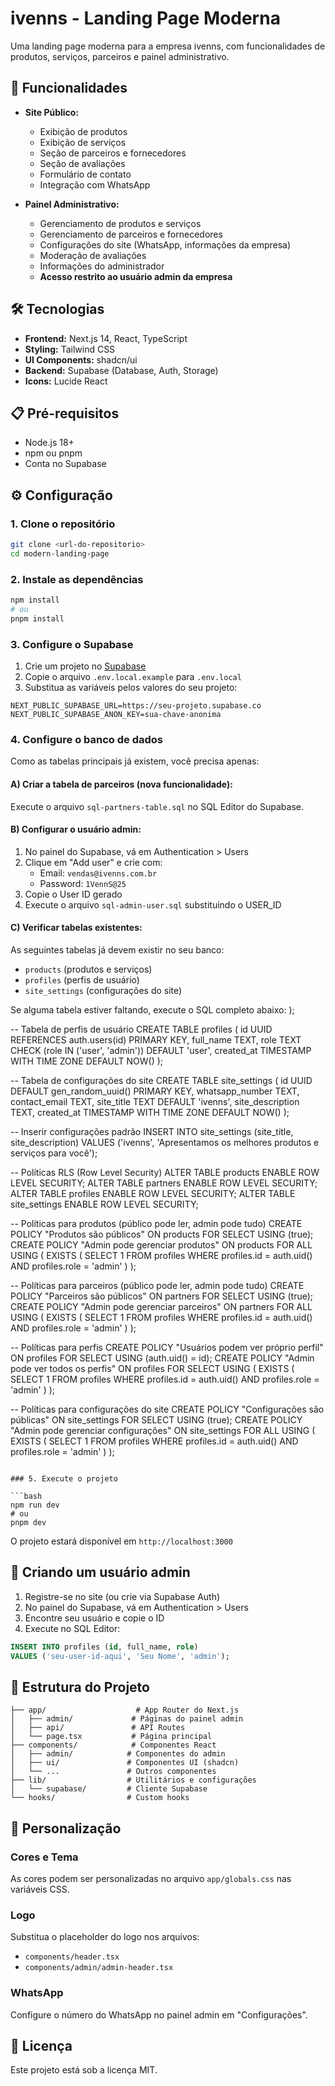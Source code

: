 # ivenns - Landing Page Moderna

Uma landing page moderna para a empresa ivenns, com funcionalidades de produtos, serviços, parceiros e painel administrativo.

## 🚀 Funcionalidades

- **Site Público:**
  - Exibição de produtos
  - Exibição de serviços
  - Seção de parceiros e fornecedores
  - Seção de avaliações
  - Formulário de contato
  - Integração com WhatsApp

- **Painel Administrativo:**
  - Gerenciamento de produtos e serviços
  - Gerenciamento de parceiros e fornecedores
  - Configurações do site (WhatsApp, informações da empresa)
  - Moderação de avaliações
  - Informações do administrador
  - **Acesso restrito ao usuário admin da empresa**

## 🛠️ Tecnologias

- **Frontend:** Next.js 14, React, TypeScript
- **Styling:** Tailwind CSS
- **UI Components:** shadcn/ui
- **Backend:** Supabase (Database, Auth, Storage)
- **Icons:** Lucide React

## 📋 Pré-requisitos

- Node.js 18+
- npm ou pnpm
- Conta no Supabase

## ⚙️ Configuração

### 1. Clone o repositório
```bash
git clone <url-do-repositorio>
cd modern-landing-page
```

### 2. Instale as dependências
```bash
npm install
# ou
pnpm install
```

### 3. Configure o Supabase

1. Crie um projeto no [Supabase](https://supabase.com)
2. Copie o arquivo `.env.local.example` para `.env.local`
3. Substitua as variáveis pelos valores do seu projeto:

```env
NEXT_PUBLIC_SUPABASE_URL=https://seu-projeto.supabase.co
NEXT_PUBLIC_SUPABASE_ANON_KEY=sua-chave-anonima
```

### 4. Configure o banco de dados

Como as tabelas principais já existem, você precisa apenas:

#### A) Criar a tabela de parceiros (nova funcionalidade):
Execute o arquivo `sql-partners-table.sql` no SQL Editor do Supabase.

#### B) Configurar o usuário admin:
1. No painel do Supabase, vá em Authentication > Users
2. Clique em "Add user" e crie com:
   - Email: `vendas@ivenns.com.br`
   - Password: `1VennS@25`
3. Copie o User ID gerado
4. Execute o arquivo `sql-admin-user.sql` substituindo o USER_ID

#### C) Verificar tabelas existentes:
As seguintes tabelas já devem existir no seu banco:
- `products` (produtos e serviços)
- `profiles` (perfis de usuário)
- `site_settings` (configurações do site)

Se alguma tabela estiver faltando, execute o SQL completo abaixo:
);

-- Tabela de perfis de usuário
CREATE TABLE profiles (
  id UUID REFERENCES auth.users(id) PRIMARY KEY,
  full_name TEXT,
  role TEXT CHECK (role IN ('user', 'admin')) DEFAULT 'user',
  created_at TIMESTAMP WITH TIME ZONE DEFAULT NOW()
);

-- Tabela de configurações do site
CREATE TABLE site_settings (
  id UUID DEFAULT gen_random_uuid() PRIMARY KEY,
  whatsapp_number TEXT,
  contact_email TEXT,
  site_title TEXT DEFAULT 'ivenns',
  site_description TEXT,
  created_at TIMESTAMP WITH TIME ZONE DEFAULT NOW()
);

-- Inserir configurações padrão
INSERT INTO site_settings (site_title, site_description)
VALUES ('ivenns', 'Apresentamos os melhores produtos e serviços para você');

-- Políticas RLS (Row Level Security)
ALTER TABLE products ENABLE ROW LEVEL SECURITY;
ALTER TABLE partners ENABLE ROW LEVEL SECURITY;
ALTER TABLE profiles ENABLE ROW LEVEL SECURITY;
ALTER TABLE site_settings ENABLE ROW LEVEL SECURITY;

-- Políticas para produtos (público pode ler, admin pode tudo)
CREATE POLICY "Produtos são públicos" ON products FOR SELECT USING (true);
CREATE POLICY "Admin pode gerenciar produtos" ON products FOR ALL USING (
  EXISTS (
    SELECT 1 FROM profiles
    WHERE profiles.id = auth.uid() AND profiles.role = 'admin'
  )
);

-- Políticas para parceiros (público pode ler, admin pode tudo)
CREATE POLICY "Parceiros são públicos" ON partners FOR SELECT USING (true);
CREATE POLICY "Admin pode gerenciar parceiros" ON partners FOR ALL USING (
  EXISTS (
    SELECT 1 FROM profiles
    WHERE profiles.id = auth.uid() AND profiles.role = 'admin'
  )
);

-- Políticas para perfis
CREATE POLICY "Usuários podem ver próprio perfil" ON profiles FOR SELECT USING (auth.uid() = id);
CREATE POLICY "Admin pode ver todos os perfis" ON profiles FOR SELECT USING (
  EXISTS (
    SELECT 1 FROM profiles
    WHERE profiles.id = auth.uid() AND profiles.role = 'admin'
  )
);

-- Políticas para configurações do site
CREATE POLICY "Configurações são públicas" ON site_settings FOR SELECT USING (true);
CREATE POLICY "Admin pode gerenciar configurações" ON site_settings FOR ALL USING (
  EXISTS (
    SELECT 1 FROM profiles 
    WHERE profiles.id = auth.uid() AND profiles.role = 'admin'
  )
);
```

### 5. Execute o projeto

```bash
npm run dev
# ou
pnpm dev
```

O projeto estará disponível em `http://localhost:3000`

## 👤 Criando um usuário admin

1. Registre-se no site (ou crie via Supabase Auth)
2. No painel do Supabase, vá em Authentication > Users
3. Encontre seu usuário e copie o ID
4. Execute no SQL Editor:

```sql
INSERT INTO profiles (id, full_name, role) 
VALUES ('seu-user-id-aqui', 'Seu Nome', 'admin');
```

## 📁 Estrutura do Projeto

```
├── app/                    # App Router do Next.js
│   ├── admin/             # Páginas do painel admin
│   ├── api/               # API Routes
│   └── page.tsx           # Página principal
├── components/            # Componentes React
│   ├── admin/            # Componentes do admin
│   ├── ui/               # Componentes UI (shadcn)
│   └── ...               # Outros componentes
├── lib/                  # Utilitários e configurações
│   └── supabase/         # Cliente Supabase
└── hooks/                # Custom hooks
```

## 🎨 Personalização

### Cores e Tema
As cores podem ser personalizadas no arquivo `app/globals.css` nas variáveis CSS.

### Logo
Substitua o placeholder do logo nos arquivos:
- `components/header.tsx`
- `components/admin/admin-header.tsx`

### WhatsApp
Configure o número do WhatsApp no painel admin em "Configurações".

## 📝 Licença

Este projeto está sob a licença MIT.